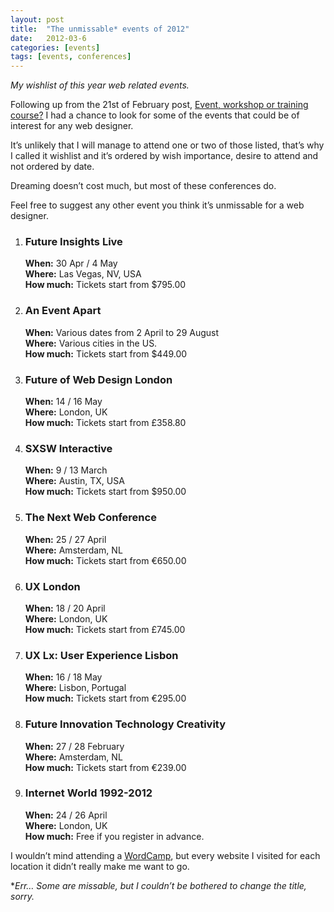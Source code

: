 ```yaml
---
layout: post
title:  "The unmissable* events of 2012"
date:   2012-03-6
categories: [events]
tags: [events, conferences]
---
```

_My wishlist of this year web related events._

Following up from the 21st of February post, [Event, workshop or training course?](https://www.thatsmood.com/event-workshop-or-training-course/) I had a chance to look for some of the events that could be of interest for any web designer.

It’s unlikely that I will manage to attend one or two of those listed, that’s why I called it wishlist and it’s ordered by wish importance, desire to attend and not ordered by date.

Dreaming doesn’t cost much, but most of these conferences do.

Feel free to suggest any other event you think it’s unmissable for a web designer.

<ol>
    <li>
        <h3>Future Insights Live</h3>
        <strong>When:</strong> 30 Apr / 4 May<br>
        <strong>Where:</strong> Las Vegas, NV, USA<br>
        <strong>How much:</strong> Tickets start from &dollar;795.00
    </li>
    <li>
        <h3>An Event Apart</h3>
        <strong>When:</strong> Various dates from 2 April to 29 August<br>
        <strong>Where:</strong> Various cities in the US.<br>
        <strong>How much:</strong> Tickets start from &dollar;449.00
    </li>
    <li>
        <h3>Future of Web Design London</h3>
        <strong>When:</strong> 14 / 16 May<br>
        <strong>Where:</strong> London, UK<br>
        <strong>How much:</strong> Tickets start from &pound;358.80
    </li>
    <li>
        <h3>SXSW Interactive</h3>
        <strong>When:</strong> 9 / 13 March<br>
        <strong>Where:</strong> Austin, TX, USA<br>
        <strong>How much:</strong> Tickets start from &dollar;950.00
    </li>
    <li>
        <h3>The Next Web Conference</h3>
        <strong>When:</strong> 25 / 27 April<br>
        <strong>Where:</strong> Amsterdam, NL<br>
        <strong>How much:</strong> Tickets start from &euro;650.00
    </li>
    <li>
        <h3>UX London</h3>
        <strong>When:</strong> 18 / 20 April<br>
        <strong>Where:</strong> London, UK<br>
        <strong>How much:</strong> Tickets start from &pound;745.00
    </li>
    <li>
        <h3>UX Lx: User Experience Lisbon</h3>
        <strong>When:</strong> 16 / 18 May<br>
        <strong>Where:</strong> Lisbon, Portugal<br>
        <strong>How much:</strong> Tickets start from &euro;295.00
    </li>
    <li>
        <h3>Future Innovation Technology Creativity</h3>
        <strong>When:</strong> 27 / 28 February<br>
        <strong>Where:</strong> Amsterdam, NL<br>
        <strong>How much:</strong> Tickets start from &euro;239.00
    </li>
    <li>
        <h3>Internet World 1992-2012</h3>
        <strong>When:</strong> 24 / 26 April<br>
        <strong>Where:</strong> London, UK<br>
        <strong>How much:</strong> Free if you register in advance.
    </li>
</ol>

I wouldn’t mind attending a [WordCamp](http://central.wordcamp.org/), but every website I visited for each location it didn’t really make me want to go.

*_Err… Some are missable, but I couldn’t be bothered to change the title, sorry._
